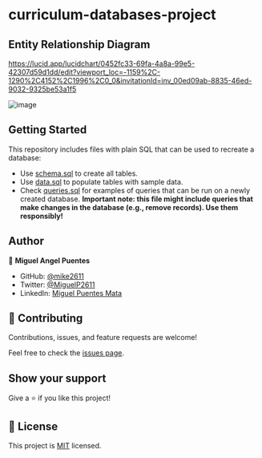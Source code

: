 # curriculum-databases-project



## Entity Relationship Diagram

https://lucid.app/lucidchart/0452fc33-69fa-4a8a-99e5-42307d59d1dd/edit?viewport_loc=-1159%2C-1290%2C4152%2C1996%2C0_0&invitationId=inv_00ed09ab-8835-46ed-9032-9325be53a1f5

![image](https://user-images.githubusercontent.com/28109626/145079788-d7d0febe-0350-4976-8fad-e0524e7a02ca.png)

## Getting Started

This repository includes files with plain SQL that can be used to recreate a database:

- Use [schema.sql](./schema.sql) to create all tables.
- Use [data.sql](./data.sql) to populate tables with sample data.
- Check [queries.sql](./queries.sql) for examples of queries that can be run on a newly created database. **Important note: this file might include queries that make changes in the database (e.g., remove records). Use them responsibly!**


## Author

👤 **Miguel Angel Puentes**
- GitHub: [@mike2611](https://github.com/mike2611)
- Twitter: [@MiguelP2611](https://twitter.com/MiguelP2611)
- LinkedIn: [Miguel Puentes Mata](https://linkedin.com/in/miguel-puentes-mata-90a562139/)


## 🤝 Contributing

Contributions, issues, and feature requests are welcome!

Feel free to check the [issues page](../../issues/).

## Show your support

Give a ⭐️ if you like this project!

## 📝 License

This project is [MIT](./MIT.md) licensed.
